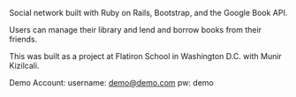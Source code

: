 Social network built with Ruby on Rails, Bootstrap, and the Google Book API.

Users can manage their library and lend and borrow books from their friends.

This was built as a project at Flatiron School in Washington D.C. with Munir Kizilcali. 

Demo Account: 
username: demo@demo.com
pw: demo
